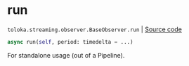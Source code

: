 # run
`toloka.streaming.observer.BaseObserver.run` | [Source code](https://github.com/Toloka/toloka-kit/blob/v1.1.2/src/streaming/observer.py#L55)

```python
async run(self, period: timedelta = ...)
```

For standalone usage (out of a Pipeline).

